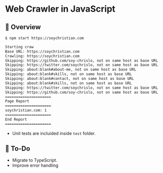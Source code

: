 # Web Crawler in JavaScript

## 📑 Overview

```bash
$ npm start https://soychristian.com

Starting craw
Base URL: https://soychristian.com
Crawling: https://soychristian.com
Skipping: https://github.com/soy-chrislo, not on same host as base URL
Skipping: https://twitter.com/soychrislo, not on same host as base URL
Skipping: about:blank#about-me, not on same host as base URL
Skipping: about:blank#skills, not on same host as base URL
Skipping: about:blank#contact, not on same host as base URL
Skipping: about:blank#skills, not on same host as base URL
Skipping: https://twitter.com/soychrislo, not on same host as base URL
Skipping: https://github.com/soy-chrislo, not on same host as base URL
=====================
Page Report
=====================
soychristian.com: 1
=====================
End Report
=====================
```

- Unit tests are incluided inside `test` folder.

## 📝 To-Do

- Migrate to TypeScript.
- Improve error handling
